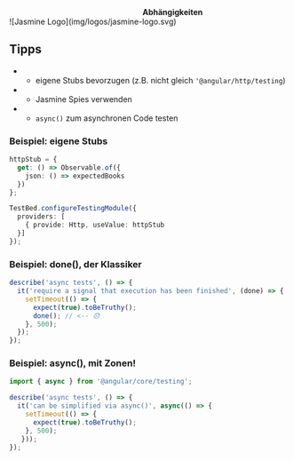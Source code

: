 <div style="margin-left:240px;text-align:left"><strong>Abhängigkeiten</strong></div>
![Jasmine Logo](img/logos/jasmine-logo.svg) <!-- .element: width="50%" -->




## Tipps

* * eigene Stubs bevorzugen (z.B. nicht gleich `'@angular/http/testing`)
* * Jasmine Spies verwenden
* * `async()` zum asynchronen Code testen




### Beispiel: eigene Stubs

```typescript
httpStub = {
  get: () => Observable.of({
    json: () => expectedBooks
  })
};

TestBed.configureTestingModule({
  providers: [
    { provide: Http, useValue: httpStub
  }]
});

``` 




### Beispiel: done(), der Klassiker

```typescript
describe('async tests', () => {
  it('require a signal that execution has been finished', (done) => {
    setTimeout(() => {
      expect(true).toBeTruthy();
      done(); // <-- 😞
    }, 500);
  });
});
```




### Beispiel: async(), mit Zonen!

```typescript
import { async } from '@angular/core/testing';

describe('async tests', () => {
  it('can be simplified via async()', async(() => {
    setTimeout(() => {
      expect(true).toBeTruthy();
    }, 500);
   }));
});
```
